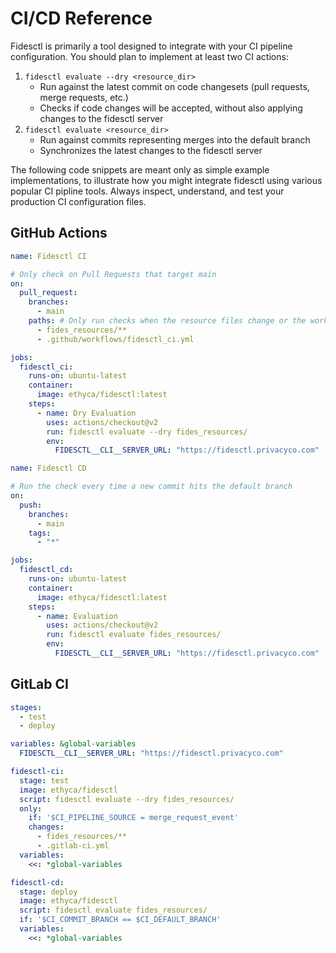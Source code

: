 # CI/CD Reference

Fidesctl is primarily a tool designed to integrate with your CI pipeline configuration. You should plan to implement at least two CI actions:

1. `fidesctl evaluate --dry <resource_dir>`
    - Run against the latest commit on code changesets (pull requests, merge requests, etc.)
    - Checks if code changes will be accepted, without also applying changes to the fidesctl server
2. `fidesctl evaluate <resource_dir>`
    - Run against commits representing merges into the default branch
    - Synchronizes the latest changes to the fidesctl server

The following code snippets are meant only as simple example implementations, to illustrate how you might integrate fidesctl using various popular CI pipline tools. Always inspect, understand, and test your production CI configuration files.

## GitHub Actions

```yaml title="<code>.github/workflows/fidesctl_ci.yml</code>"
name: Fidesctl CI

# Only check on Pull Requests that target main
on:
  pull_request:
    branches:
      - main
    paths: # Only run checks when the resource files change or the workflow file changes
      - fides_resources/**
      - .github/workflows/fidesctl_ci.yml

jobs:
  fidesctl_ci:
    runs-on: ubuntu-latest
    container:
      image: ethyca/fidesctl:latest
    steps:
      - name: Dry Evaluation
        uses: actions/checkout@v2
        run: fidesctl evaluate --dry fides_resources/
        env:
          FIDESCTL__CLI__SERVER_URL: "https://fidesctl.privacyco.com"
```

```yaml title="<code>.github/workflows/fidesctl_cd.yml</code>"
name: Fidesctl CD

# Run the check every time a new commit hits the default branch
on:
  push:
    branches:
      - main
    tags:
      - "*"

jobs:
  fidesctl_cd:
    runs-on: ubuntu-latest
    container:
      image: ethyca/fidesctl:latest
    steps:
      - name: Evaluation
        uses: actions/checkout@v2
        run: fidesctl evaluate fides_resources/
        env:
          FIDESCTL__CLI__SERVER_URL: "https://fidesctl.privacyco.com"
```

## GitLab CI

```yaml title="<code>.gitlab-ci.yml</code>"
stages:
  - test
  - deploy

variables: &global-variables
  FIDESCTL__CLI__SERVER_URL: "https://fidesctl.privacyco.com"

fidesctl-ci:
  stage: test
  image: ethyca/fidesctl
  script: fidesctl evaluate --dry fides_resources/
  only:
    if: '$CI_PIPELINE_SOURCE = merge_request_event'
    changes:
      - fides_resources/**
      - .gitlab-ci.yml
  variables:
    <<: *global-variables

fidesctl-cd:
  stage: deploy
  image: ethyca/fidesctl
  script: fidesctl evaluate fides_resources/
  if: '$CI_COMMIT_BRANCH == $CI_DEFAULT_BRANCH'
  variables:
    <<: *global-variables
```
